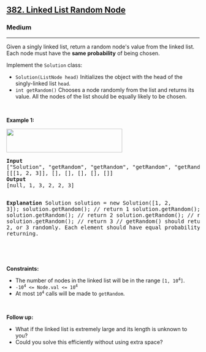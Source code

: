 <h2><a href="https://leetcode.com/problems/linked-list-random-node/">382. Linked List Random Node</a></h2><h3>Medium</h3><hr><div><p>Given a singly linked list, return a random node's value from the linked list. Each node must have the <strong>same probability</strong> of being chosen.</p>

<p>Implement the <code>Solution</code> class:</p>

<ul>
	<li><code>Solution(ListNode head)</code> Initializes the object with the head of the singly-linked list <code>head</code>.</li>
	<li><code>int getRandom()</code> Chooses a node randomly from the list and returns its value. All the nodes of the list should be equally likely to be chosen.</li>
</ul>

<p>&nbsp;</p>
<p><strong class="example">Example 1:</strong></p>
<img alt="" src="https://assets.leetcode.com/uploads/2021/03/16/getrand-linked-list.jpg" style="width: 302px; height: 62px;">
<pre><strong>Input</strong>
["Solution", "getRandom", "getRandom", "getRandom", "getRandom", "getRandom"]
[[[1, 2, 3]], [], [], [], [], []]
<strong>Output</strong>
[null, 1, 3, 2, 2, 3]

<strong>Explanation</strong>
Solution solution = new Solution([1, 2, 3]);
solution.getRandom(); // return 1
solution.getRandom(); // return 3
solution.getRandom(); // return 2
solution.getRandom(); // return 2
solution.getRandom(); // return 3
// getRandom() should return either 1, 2, or 3 randomly. Each element should have equal probability of returning.

</pre>

<p>&nbsp;</p>
<p><strong>Constraints:</strong></p>

<ul>
	<li>The number of nodes in the linked list will be in the range <code>[1, 10<sup>4</sup>]</code>.</li>
	<li><code>-10<sup>4</sup> &lt;= Node.val &lt;= 10<sup>4</sup></code></li>
	<li>At most <code>10<sup>4</sup></code> calls will be made to <code>getRandom</code>.</li>
</ul>

<p>&nbsp;</p>
<p><strong>Follow up:</strong></p>

<ul>
	<li>What if the linked list is extremely large and its length is unknown to you?</li>
	<li>Could you solve this efficiently without using extra space?</li>
</ul>
</div>
